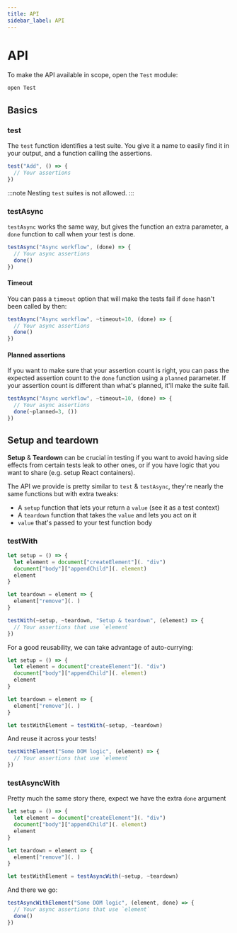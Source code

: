 ```yaml
---
title: API
sidebar_label: API
---
```


# API

To make the API available in scope, open the `Test` module:

```js title="Add_test.res"
open Test
```

## Basics

### test

The `test` function identifies a test suite. You give it a name to easily find it in your output, and a function calling the assertions.

```js title="Add_test.res"
test("Add", () => {
  // Your assertions
})
```

:::note
Nesting `test` suites is not allowed.
:::

### testAsync

`testAsync` works the same way, but gives the function an extra parameter, a `done` function to call when your test is done. 

```js title="AsyncWorkflow_test.res"
testAsync("Async workflow", (done) => {
  // Your async assertions
  done()
})
```

#### Timeout

You can pass a `timeout` option that will make the tests fail if `done` hasn't been called by then:

```js title="AsyncWorkflow_test.res"
testAsync("Async workflow", ~timeout=10, (done) => {
  // Your async assertions
  done()
})
```

#### Planned assertions

If you want to make sure that your assertion count is right, you can pass the expected assertion count to the `done` function using a `planned` parameter. If your assertion count is different than what's planned, it'll make the suite fail.

```js title="AsyncWorkflow_test.res"
testAsync("Async workflow", ~timeout=10, (done) => {
  // Your async assertions
  done(~planned=3, ())
})
```

## Setup and teardown

**Setup** & **Teardown** can be crucial in testing if you want to avoid having side effects from certain tests leak to other ones, or if you have logic that you want to share (e.g. setup React containers).

The API we provide is pretty similar to `test` & `testAsync`, they're nearly the same functions but with extra tweaks:

- A `setup` function that lets your return a `value` (see it as a test context)
- A `teardown` function that takes the `value` and lets you act on it
- `value` that's passed to your test function body

### testWith

```js title="SetupAndTeardown_test.res"
let setup = () => {
  let element = document["createElement"](. "div")
  document["body"]["appendChild"](. element)
  element
}

let teardown = element => {
  element["remove"](. )
}

testWith(~setup, ~teardown, "Setup & teardown", (element) => {
  // Your assertions that use `element`
})
```

For a good reusability, we can take advantage of auto-currying:

```js title="TestUtils.res"
let setup = () => {
  let element = document["createElement"](. "div")
  document["body"]["appendChild"](. element)
  element
}

let teardown = element => {
  element["remove"](. )
}

let testWithElement = testWith(~setup, ~teardown)
```

And reuse it across your tests!

```js title="SomeDOMTests_test.res"
testWithElement("Some DOM logic", (element) => {
  // Your assertions that use `element`
})
```

### testAsyncWith

Pretty much the same story there, expect we have the extra `done` argument

```js title="TestUtils.res"
let setup = () => {
  let element = document["createElement"](. "div")
  document["body"]["appendChild"](. element)
  element
}

let teardown = element => {
  element["remove"](. )
}

let testWithElement = testAsyncWith(~setup, ~teardown)
```

And there we go:

```js title="SomeDOMTests_test.res"
testAsyncWithElement("Some DOM logic", (element, done) => {
  // Your async assertions that use `element`
  done()
})
```
